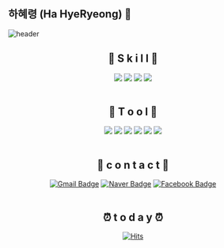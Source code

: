 ## 하혜령 (Ha HyeRyeong) 👋 

![header](https://capsule-render.vercel.app/api?type=Waving&color=gradient&height=250&section=header&text=HyeRyeong%&fontSize=60)

<div align=center>
  
## 💎 S k i l l 💎

  <img src="https://img.shields.io/badge/C-A8B9CC?style=flat-square&logo=C&logoColor=white"/>
  <img src="https://img.shields.io/badge/Java-007396?style=flat-square&logo=Java&logoColor=white"/>
  <img src="https://img.shields.io/badge/Spring Boot-6DB33F?style=flat-square&logo=Spring&logoColor=white"/>
  <img src="https://img.shields.io/badge/MySQL-4479A1?style=flat-square&logo=MySQL&logoColor=white"/>
  <br><br>
  
## 🎀 T o o l 🎀
  
  <img src="https://img.shields.io/badge/Postman-FF6C37?style=flat-square&logo=Postman&logoColor=white"/>
  <img src="https://img.shields.io/badge/GitKraken-179287?style=flat-square&logo=GitKraken&logoColor=white"/>
  <img src="https://img.shields.io/badge/Visual Studio-5C2D91?style=flat-square&logo=Visual Studio&logoColor=white"/>
  <img src="https://img.shields.io/badge/Slack-4A154B?style=flat-square&logo=Slack&logoColor=white"/>
  <img src="https://img.shields.io/badge/IntelliJ IDEA-000000?style=flat-square&logo=IntelliJ-IDEA&logoColor=white"/>
  <img src="https://img.shields.io/badge/Notion-000000?style=flat-square&logo=Notion&logoColor=white"/>
  <br><br>
  
## 💌 c o n t a c t 💌

  [![Gmail Badge](https://img.shields.io/badge/Gmail-d14836?style=flat-square&amp;logo=Gmail&amp;logoColor=white&amp;link=mailto:gkgpfud1004@gmail.com)](mailto:gkgpfud1004@gmail.com)
  [![Naver Badge](https://img.shields.io/badge/Naver-03C75A?style=flat-square&amp;logo=Naver&amp;logoColor=white&amp;link=mailto:gkgpfud1004@naver.com)](mailto:gkgpfud1004@naver.com)
  [![Facebook Badge](https://img.shields.io/badge/facebook-1877f2?style=flat-square&logo=facebook&logoColor=white&link=https://www.facebook.com/profile.php?id=100035190006717)](https://www.facebook.com/profile.php?id=100035190006717)
  <br><br>
  
## ⏰ t o d a y ⏰

[![Hits](https://hits.seeyoufarm.com/api/count/incr/badge.svg?url=https%3A%2F%2Fgithub.com%2Fgkgpfud0317&count_bg=%23F3A7BB&title_bg=%23F17B96&icon=&icon_color=%23E7E7E7&title=hits&edge_flat=false)](https://hits.seeyoufarm.com) 

</div>
